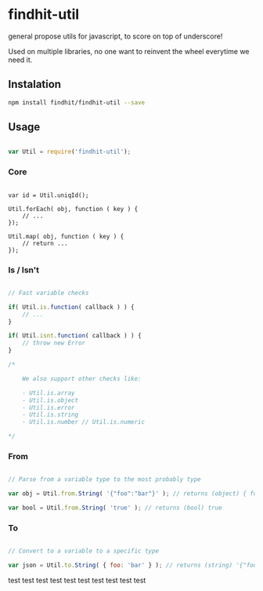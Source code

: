 findhit-util
============

general propose utils for javascript, to score on top of underscore!

Used on multiple libraries, no one want to reinvent the wheel everytime we need it.

## Instalation

```bash
npm install findhit/findhit-util --save
```

## Usage

```js

var Util = require('findhit-util');

```

### Core
```

var id = Util.uniqId();

Util.forEach( obj, function ( key ) {
	// ...
});

Util.map( obj, function ( key ) {
	// return ...
});

```

### Is / Isn't

```js

// Fast variable checks

if( Util.is.function( callback ) ) {
	// ...
}

if( Util.isnt.function( callback ) ) {
	// throw new Error
}

/*

	We also support other checks like:

	- Util.is.array
	- Util.is.object
	- Util.is.error
	- Util.is.string
	- Util.is.number // Util.is.numeric

*/

```

### From

```js

// Parse from a variable type to the most probably type

var obj = Util.from.String( '{"foo":"bar"}' ); // returns (object) { foo: 'bar' }

var bool = Util.from.String( 'true' ); // returns (bool) true

```

### To

```js

// Convert to a variable to a specific type

var json = Util.to.String( { foo: 'bar' } ); // returns (string) '{"foo":"bar"}'


```
test
test
test
test
test
test
test
test
test
test
